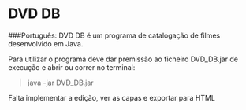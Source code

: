 # DVD DB
###Português:
DVD DB é um programa de catalogação de filmes desenvolvido em Java.

Para utilizar o programa deve dar premissão ao ficheiro DVD_DB.jar de execução e abrir ou correr no terminal:
 > java -jar DVD_DB.jar

Falta implementar a edição,  ver as capas e exportar para HTML

